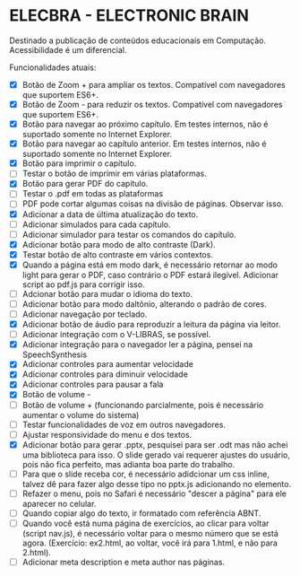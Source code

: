 # ELECBRA - ELECTRONIC BRAIN

Destinado a publicação de conteúdos educacionais em Computação.
Acessibilidade é um diferencial.

Funcionalidades atuais:

- [x] Botão de Zoom + para ampliar os textos. Compatível com navegadores que suportem ES6+.
- [x] Botão de Zoom - para reduzir os textos. Compatível com navegadores que suportem ES6+.
- [x] Botão para navegar ao próximo capítulo. Em testes internos, não é suportado somente no Internet Explorer.
- [x] Botão para navegar ao capítulo anterior. Em testes internos, não é suportado somente no Internet Explorer.
- [x] Botão para imprimir o capítulo.
- [ ] Testar o botão de imprimir em várias plataformas.
- [x] Botão para gerar PDF do capítulo.
- [ ] Testar o .pdf em todas as plataformas
- [ ] PDF pode cortar algumas coisas na divisão de páginas. Observar isso.
- [x] Adicionar a data de última atualização do texto.
- [ ] Adicionar simulados para cada capítulo.
- [ ] Adicionar simulador para testar os comandos do capítulo.
- [x] Adicionar botão para modo de alto contraste (Dark).
- [x] Testar botão de alto contraste em vários contextos.
- [x] Quando a página está em modo dark, é necessário retornar ao modo light para gerar o PDF, caso contrário o PDF estará ilegível. Adicionar script ao pdf.js para corrigir isso.
- [ ] Adcionar botão para mudar o idioma do texto.
- [ ] Adicionar botão para modo daltônio, alterando o padrão de cores.
- [ ] Adicionar navegação por teclado.
- [x] Adicionar botão de áudio para reproduzir a leitura da página via leitor.
- [ ] Adicionar integração com o V-LIBRAS, se possível.
- [x] Adicionar integração para o navegador ler a página, pensei na SpeechSynthesis
- [x] Adicionar controles para aumentar velocidade
- [x] Adicionar controles para diminuir velocidade
- [x] Adicionar controles para pausar a fala
- [x] Botão de volume - 
- [ ] Botão de volume + (funcionando parcialmente, pois é necessário aumentar o volume do sistema)
- [ ] Testar funcionalidades de voz em outros navegadores.
- [ ] Ajustar responsividade do menu e dos textos.
- [x] Adicionar botão para gerar .pptx, pesquisei para ser .odt mas não achei uma biblioteca para isso. O slide gerado vai requerer ajustes do usuário, pois não fica perfeito, mas adianta boa parte do trabalho.
- [ ] Para que o slide receba cor, é necessário adidcionar um css inline, talvez dê para fazer algo desse tipo no pptx.js adicionando no elemento.
- [ ] Refazer o menu, pois no Safari é necessário "descer a página" para ele aparecer no celular.
- [ ] Quando copiar algo do texto, ir formatado com referência ABNT.
- [ ] Quando você está numa página de exercícios, ao clicar para voltar (script nav.js), é necessário voltar para o mesmo número que se está agora. (Exercício: ex2.html, ao voltar, você irá para 1.html, e não para 2.html).
- [ ] Adicionar meta description e meta author nas páginas.